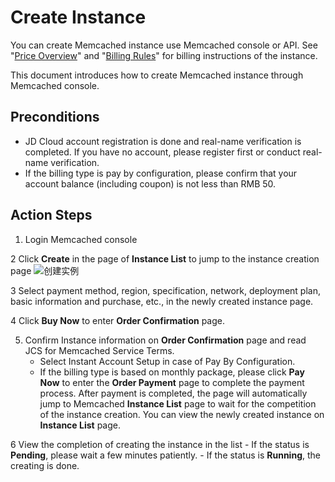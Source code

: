# Create Instance

You can create Memcached instance use Memcached console or API. See "[Price Overview](../Pricing/Price-Overview.md)" and "[Billing Rules](../Pricing/Billing-Rules.md)" for billing instructions of the instance.

This document introduces how to create Memcached instance through Memcached console.

## Preconditions
- JD Cloud account registration is done and real-name verification is completed. If you have no account, please register first or conduct real-name verification.
- If the billing type is pay by configuration, please confirm that your account balance (including coupon) is not less than RMB 50.

## Action Steps
1. Login Memcached console

2 Click **Create** in the page of **Instance List** to jump to the instance creation page
   ![创建实例](https://github.com/jdcloudcom/cn/blob/edit/image/Memcached/create-Memcached-instance.png)

3 Select payment method, region, specification, network, deployment plan, basic information and purchase, etc., in the newly created instance page.

4 Click **Buy Now** to enter **Order Confirmation** page.

5. Confirm Instance information on **Order Confirmation** page and read JCS for Memcached Service Terms.
     - Select Instant Account Setup in case of Pay By Configuration.
     - If the billing type is based on monthly package, please click **Pay Now** to enter the **Order Payment** page to complete the payment process.
After payment is completed, the page will automatically jump to Memcached **Instance List** page to wait for the competition of the instance creation. You can view the newly created instance on **Instance List** page.

6 View the completion of creating the instance in the list
     - If the status is **Pending**, please wait a few minutes patiently.
     - If the status is **Running**, the creating is done.


